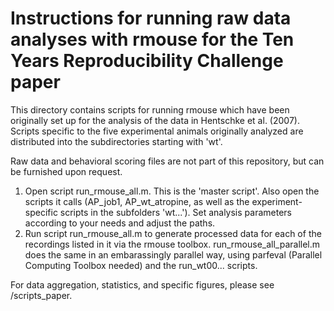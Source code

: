 # Instructions for running raw data analyses with rmouse for the Ten Years Reproducibility Challenge paper

This directory contains scripts for running rmouse which have been originally set up for the analysis of the data in Hentschke et al. (2007). Scripts specific to the five experimental animals originally analyzed are distributed into the subdirectories starting with 'wt'.

Raw data and behavioral scoring files are not part of this repository, but can be furnished upon request. 

1. Open script run_rmouse_all.m. This is the 'master script'. Also open the scripts it calls (AP_job1, AP_wt_atropine, as well as the experiment-specific scripts in the subfolders 'wt...'). Set analysis parameters according to your needs and adjust the paths.
2. Run script run_rmouse_all.m to generate processed data for each of the recordings listed in it via the rmouse toolbox. run_rmouse_all_parallel.m does the same in an embarassingly parallel way, using parfeval (Parallel Computing Toolbox needed) and the run_wt00... scripts.

For data aggregation, statistics, and specific figures, please see /scripts_paper.
